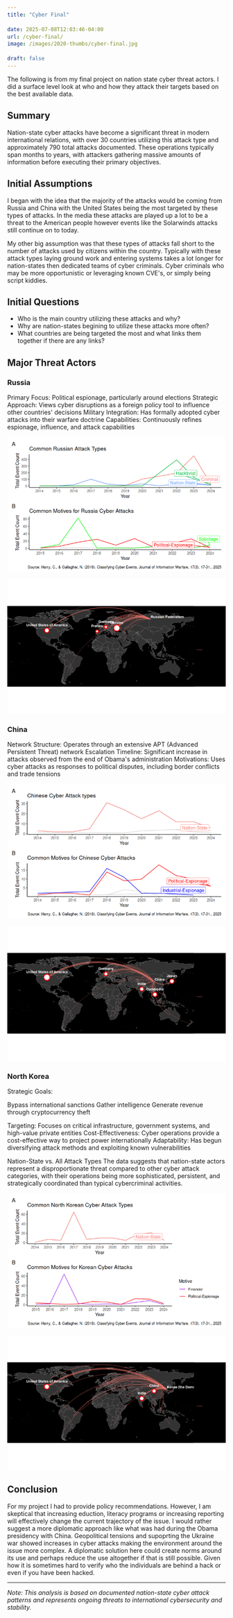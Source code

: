 ```yaml
---
title: "Cyber Final"

date: 2025-07-08T12:03:46-04:00
url: /cyber-final/
image: /images/2020-thumbs/cyber-final.jpg

draft: false
---
```



The following is from my final project on nation state cyber threat actors. I did a surface level look at who and how they attack their targets based on the best available data.
<!--more-->
## Summary

Nation-state cyber attacks have become a significant threat in modern international relations, with over 30 countries utilizing this attack type and approximately 790 total attacks documented. These operations typically span months to years, with attackers gathering massive amounts of information before executing their primary objectives.

## Initial Assumptions

I began with the idea that the majority of the attacks would be coming from Russia and China with the United States being the most targeted by these types of attacks. In the media these attacks are played up a lot to be a threat to the American people however events like the Solarwinds attacks still continue on to today.

My other big assumption was that these types of attacks fall short to the number of attacks used by citizens within the country. Typically with these attack types laying ground work and entering systems takes a lot longer for nation-states then dedicated teams of cyber criminals. Cyber criminals who may be more opportunistic or leveraging known CVE's, or simply being script kiddies.

## Initial Questions

- Who is the main country utilizing these attacks and why?
- Why are nation-states begining to utilize these attacks more often?
- What countries are being targeted the most and what links them together if there are any links?

## Major Threat Actors

### Russia

Primary Focus: Political espionage, particularly around elections
Strategic Approach: Views cyber disruptions as a foreign policy tool to influence other countries' decisions
Military Integration: Has formally adopted cyber attacks into their warfare doctrine
Capabilities: Continuously refines espionage, influence, and attack capabilities

![RussiaPatch](https://github.com/darkawesome/blog/blob/main/content/img/cyber-final/ruspatch.png?raw=true)

![worldmap](https://github.com/darkawesome/blog/blob/main/content/img/cyber-final/worldRus.png?raw=true)

### China

Network Structure: Operates through an extensive APT (Advanced Persistent Threat) network
Escalation Timeline: Significant increase in attacks observed from the end of Obama's administration
Motivations: Uses cyber attacks as responses to political disputes, including border conflicts and trade tensions

![ChinaPatch](https://github.com/darkawesome/blog/blob/main/content/img/cyber-final/chinapatch.png?raw=true)

![worldmap](https://github.com/darkawesome/blog/blob/main/content/img/cyber-final/worldChina.png?raw=true)

### North Korea

Strategic Goals:

Bypass international sanctions
Gather intelligence
Generate revenue through cryptocurrency theft

Targeting: Focuses on critical infrastructure, government systems, and high-value private entities
Cost-Effectiveness: Cyber operations provide a cost-effective way to project power internationally
Adaptability: Has begun diversifying attack methods and exploiting known vulnerabilities

Nation-State vs. All Attack Types
The data suggests that nation-state actors represent a disproportionate threat compared to other cyber attack categories, with their operations being more sophisticated, persistent, and strategically coordinated than typical cybercriminal activities.

![NKPatch](https://github.com/darkawesome/blog/blob/main/content/img/cyber-final/nkpatch.png?raw=true)

![worldmap](https://github.com/darkawesome/blog/blob/main/content/img/cyber-final/worldNk.png?raw=true)

## Conclusion

For my project I had to provide policy recommendations. However, I am skeptical that increasing eduction, literacy programs or increasing reporting will effectively change the current trajectory of the issue. I would rather suggest a more diplomatic approach like what was had during the Obama presidency with China. Geopolitical tensions and supoprting the Ukraine war showed increases in cyber attacks making the environment around the issue more complex. A diplomatic solution here could create norms around its use and perhaps reduce the use altogether if that is still possible. Given how it is sometimes hard to verify who the individuals are behind a hack or even if you have been hacked.

---

*Note: This analysis is based on documented nation-state cyber attack patterns and represents ongoing threats to international cybersecurity and stability.*
